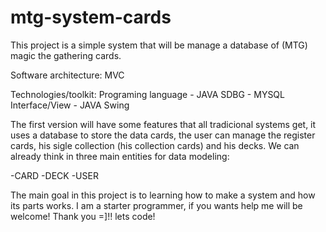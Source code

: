 # mtg-system-cards
This project is a simple system that will be manage a database of (MTG) magic the gathering cards.

Software architecture:
MVC

Technologies/toolkit:
Programing language - JAVA
SDBG - MYSQL
Interface/View - JAVA Swing

The first version will have some features that all tradicional systems get, it uses a database to store the data cards, the user can manage the register cards, his sigle collection (his collection cards) and his decks. We can already think in three main entities for data modeling:

-CARD
-DECK
-USER

The main goal in this project is to learning how to make a system and how its parts works. I am a starter programmer, if you wants help me will be welcome! Thank you =]!! lets code!



